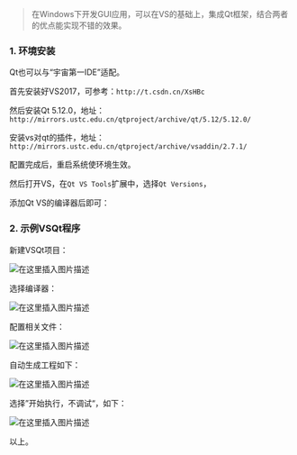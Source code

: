 > 在Windows下开发GUI应用，可以在VS的基础上，集成Qt框架，结合两者的优点能实现不错的效果。

### 1. 环境安装

Qt也可以与“宇宙第一IDE”适配。

首先安装好VS2017，可参考：`http://t.csdn.cn/XsHBc`

然后安装Qt 5.12.0，地址：`http://mirrors.ustc.edu.cn/qtproject/archive/qt/5.12/5.12.0/`

安装vs对qt的插件，地址：`http://mirrors.ustc.edu.cn/qtproject/archive/vsaddin/2.7.1/`

配置完成后，重启系统使环境生效。

然后打开VS，在`Qt VS Tools`扩展中，选择`Qt Versions`，

添加Qt VS的编译器后即可：

### 2. 示例VSQt程序

新建VSQt项目：


![在这里插入图片描述](https://img-blog.csdnimg.cn/27cd376cb6e04ec782c8cc2777e41892.png)


选择编译器：


![在这里插入图片描述](https://img-blog.csdnimg.cn/b199a9dc225647499d437082351f9f18.png)


配置相关文件：


![在这里插入图片描述](https://img-blog.csdnimg.cn/6b68071adb0a4123a1efb44f00b56fb5.png)


自动生成工程如下：


![在这里插入图片描述](https://img-blog.csdnimg.cn/475b2218d00e4e2e9bc2727a5adfe5f9.png)


选择”开始执行，不调试“，如下：


![在这里插入图片描述](https://img-blog.csdnimg.cn/4e11913dacbc4619ae33ebec57b04a4a.png)


以上。





